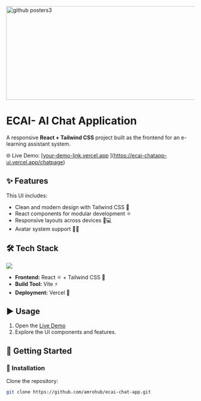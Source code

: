 <img align="center" width="750" height="250" alt="github posters3" src="https://github.com/user-attachments/.assets/c18a9221-16f6-4b9a-9f59-02ac5110283c" />

# ECAI- AI Chat Application

A responsive **React + Tailwind CSS** project built as the frontend for an e-learning assistant system.  

🌐 Live Demo: [[your-demo-link.vercel.app](https://ecai-chatapp-ui.vercel.app)  ](https://ecai-chatapp-ui.vercel.app/chatpage)



## ✨ Features

This UI includes:

- Clean and modern design with Tailwind CSS 🎨  
- React components for modular development ⚛️  
- Responsive layouts across devices 📱💻  
- Avatar system support 🧑‍🎨  



## 🛠️ Tech Stack

<p align="left">
  <img src="https://skillicons.dev/icons?i=javascript,react,tailwind,vite,vercel" />
</p>

- **Frontend:** React ⚛️ + Tailwind CSS 🌊  
- **Build Tool:** Vite ⚡  
- **Deployment:** Vercel 🚀  



## ▶️ Usage

1. Open the [Live Demo](https://ecai-chatapp-ui.vercel.app/chatpage)  
2. Explore the UI components and features.



## 🚀 Getting Started

### 🔧 Installation

Clone the repository:

```bash
git clone https://github.com/amrohub/ecai-chat-app.git
